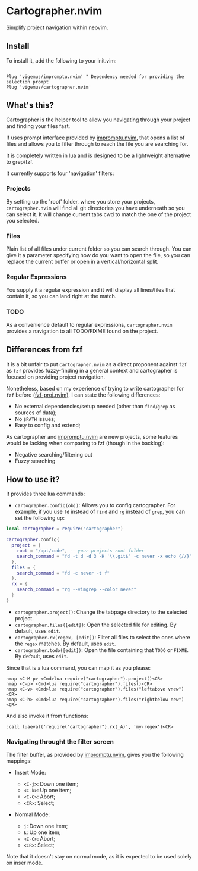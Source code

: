 # Cartographer.nvim

Simplify project navigation within neovim.

## Install

To install it, add the following to your init.vim:

```viml

Plug 'vigemus/impromptu.nvim' " Dependency needed for providing the selection prompt
Plug 'vigemus/cartographer.nvim'

```

## What's this?

Cartographer is the helper tool to allow you navigating through your project and finding your files fast.

If uses prompt interface provided by [impromptu.nvim](https://github.com/Vigemus/impromptu.nvim),
that opens a list of files and allows you to filter through to reach the file you are searching for.

It is completely written in lua and is designed to be a lightweight alternative to grep/fzf.

It currently supports four 'navigation' filters:

### Projects

By setting up the 'root' folder, where you store your projects, `cartographer.nvim` will find all git
directories you have underneath so you can select it. It will change current tabs cwd to match the one
of the project you selected.

### Files

Plain list of all files under current folder so you can search through.
You can give it a parameter specifying how do you want to open the file,
so you can replace the current buffer or open in a vertical/horizontal split.

### Regular Expressions

You supply it a regular expression and it will display all lines/files that contain it, so you can land right at the match.

### TODO

As a convenience default to regular expressions, `cartographer.nvim` provides a navigation to all TODO/FIXME found on the project.

## Differences from fzf

It is a bit unfair to put `cartographer.nvim` as a direct proponent against `fzf` as `fzf` provides fuzzy-finding in a general context
and cartographer is focused on providing project navigation.

Nonetheless, based on my experience of trying to write cartographer for `fzf` before ([fzf-proj.nvim](https://github.com/Vigemus/fzf-proj.nvim)),
I can state the following differences:

* No external dependencies/setup needed (other than `find`/`grep` as sources of data);
* No `$PATH` issues;
* Easy to config and extend;

As cartographer and [impromptu.nvim](https://github.com/Vigemus/impromptu.nvim) are new projects, some features would be lacking when comparing to fzf (though in the backlog):

* Negative searching/filtering out
* Fuzzy searching

## How to use it?

It provides three lua commands:

- `cartographer.config(obj)`: Allows you to config cartographer.
For example, if you use `fd` instead of `find` and `rg` instead of `grep`, you can set the following up:

```lua
local cartographer = require("cartographer")

cartographer.config{
  project = {
    root = "/opt/code", -- your projects root folder
    search_command = "fd -t d -d 3 -H '\\.git$' -c never -x echo {//}"
  },
  files = {
    search_command = "fd -c never -t f"
  },
  rx = {
    search_command = "rg --vimgrep --color never"
  }
}
```

- `cartographer.project()`: Change the tabpage directory to the selected project.
- `cartographer.files([edit])`: Open the selected file for editing. By default, uses `edit`.
- `cartographer.rx(regex, [edit])`: Filter all files to select the ones where the `regex` matches. By default, uses `edit`.
- `cartographer.todo([edit])`: Open the file containing that `TODO` or `FIXME`. By default, uses `edit`.

Since that is a lua command, you can map it as you please:

```viml
nmap <C-M-p> <Cmd>lua require("cartographer").project()<CR>
nmap <C-p> <Cmd>lua require("cartographer").files()<CR>
nmap <C-v> <Cmd>lua require("cartographer").files("leftabove vnew")<CR>
nmap <C-h> <Cmd>lua require("cartographer").files("rightbelow new")<CR>
```

And also invoke it from functions:

```viml
:call luaeval('require("cartographer").rx(_A)', 'my-regex')<CR>
```

### Navigating throught the filter screen

The filter buffer, as provided by [impromptu.nvim](https://github.com/Vigemus/impromptu.nvim), gives you the following mappings:

* Insert Mode:
  * `<C-j>`: Down one item;
  * `<C-k>`: Up one item;
  * `<C-C>`: Abort;
  * `<CR>`: Select;

* Normal Mode:
  * `j`: Down one item;
  * `k`: Up one item;
  * `<C-C>`: Abort;
  * `<CR>`: Select;

Note that it doesn't stay on normal mode, as it is expected to be used solely on inser mode.
